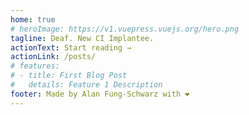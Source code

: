 ```yaml
---
home: true
# heroImage: https://v1.vuepress.vuejs.org/hero.png
tagline: Deaf. New CI Implantee.
actionText: Start reading →
actionLink: /posts/
# features:
# - title: First Blog Post
#   details: Feature 1 Description
footer: Made by Alan Fung-Schwarz with ❤️
---
```

